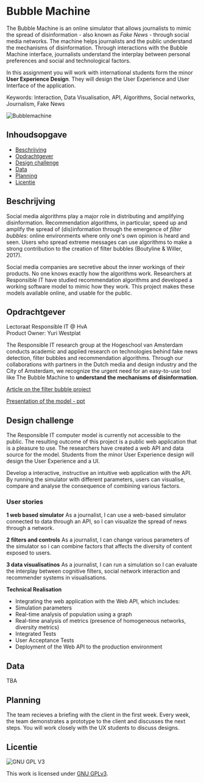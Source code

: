 # Bubble Machine
The Bubble Machine is an online simulator that allows journalists to mimic the spread of disinformation - also known as _Fake News_ - through social media networks. The machine helps journalists and the public understand the mechanisms of disinformation. Through interactions with the Bubble Machine interface, journalists understand the interplay between personal preferences and social and technological factors.

In this assignment you will work with international students form the minor **User Experience Design**. They will design the User Experience and User Interface of the application.

Keywords: Interaction, Data Visualisation, API, Algorithms, Social networks, Journalism, Fake News

![Bubblemachine](https://github.com/cmda-minor-web-cases/bubblemachine/blob/main/assets/bubblemachine.png?raw=true)

## Inhoudsopgave
  * [Beschrijving](#beschrijving)
  * [Opdrachtgever](#opdrachtgever)
  * [Design challenge](#design-challege)
  * [Data](#data)
  * [Planning](#planning)
  * [Licentie](#licentie)

## Beschrijving
Social media algorithms play a major role in distributing and amplifying disinformation. Recommendation algorithms, in particular, speed up and amplify the spread of (dis)information through the emergence of *filter bubbles*: online environments where only one's own opinion is heard and seen. Users who spread extreme messages can use algorithms to make a strong contribution to the creation of filter bubbles (Boutyline & Willer, 2017).

Social media companies are secretive about the inner workings of their products. No one knows exactly how the algorithms work. Researchers at Responsible IT have studied recommendation algorithms and developed a working software model to mimic how they work. This project makes these models available online, and usable for the public. 

## Opdrachtgever
Lectoraat Responsible IT @ HvA  
Product Owner: Yuri Westplat

The Responsible IT research group at the Hogeschool van Amsterdam conducts academic and applied research on technologies behind fake news detection, filter bubbles and recommendation algorithms. Through our collaborations with partners in the Dutch media and design industry and the City of Amsterdam, we recognize the urgent need for an easy-to-use tool like The Bubble Machine to **understand the mechanisms of disinformation**.

[Article on the filter bubble project](https://hvana.nl/lees/44506/hoe-ontstaat-de-filterbubbel-misschien-wel-door-ons-eigen-gedrag)

[Presentation of the model - ppt](https://icthva-my.sharepoint.com/:p:/g/personal/y_westplat_hva_nl/ETcNaQZ3l-xFllm7sp498MMBobEoU9Szykc7UC9C9vyd1A?e=4AKhel)

## Design challenge
The Responsible IT computer model is currently not accessible to the public. The resulting outcome of this project is a public web application that is a pleasure to use. The researchers have created a web API and data source for the model. Students from the minor User Experience design will design the User Experience and a UI. 

Develop a interactive, instructive an intuitive web application with the API. By running the simulator with different parameters, users can visualise, compare and analyse the consequence of combining various factors.


### User stories
**1 web based simulator**
As a journalist, I can use a web-based simulator connected to data through an API, so I can visualize the spread of news through a network. 

**2 filters and controls**
As a journalist, I can change various parameters of the simulator so i can combine factors that affects the diversity of content exposed to users.  

**3 data visualisatinos**
As a journalist, I can run a simulation so I can evaluate the interplay between cognitive filters, social network interaction and recommender systems in  visualisations. 


**Technical Realisation**

- Integrating the web application with the Web API, which includes:
- Simulation parameters
- Real-time analysis of population using a graph 
- Real-time analysis of metrics (presence of homogeneous networks, diversity metrics)
- Integrated Tests 
- User Acceptance Tests
- Deployment of the Web API to the production environment


## Data
TBA


## Planning
The team recieves a briefing with the client in the first week. Every week, the team demonstrates a prototype to the client and discusses the next steps. You will work closely with the UX students to discuss designs.

## Licentie

![GNU GPL V3](https://www.gnu.org/graphics/gplv3-127x51.png)

This work is licensed under [GNU GPLv3](./LICENSE).
